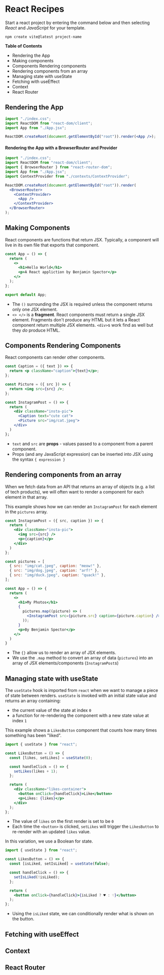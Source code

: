 # React Recipes

Start a react project by entering the command below and then selecting _React_ and _JavaScript_ for your template.

```
npm create vite@latest project-name
```

**Table of Contents**

- Rendering the App
- Making components
- Components Rendering components
- Rendering components from an array
- Managing state with useState
- Fetching with useEffect
- Context
- React Router

## Rendering the App

```jsx
import "./index.css";
import ReactDOM from "react-dom/client";
import App from "./App.jsx";

ReactDOM.createRoot(document.getElementById("root")).render(<App />);
```

#### Rendering the App with a BrowserRouter and Provider

```jsx
import "./index.css";
import ReactDOM from "react-dom/client";
import { BrowserRouter } from "react-router-dom";
import App from "./App.jsx";
import ContextProvider from "./contexts/ContextProvider";

ReactDOM.createRoot(document.getElementById("root")).render(
  <BrowserRouter>
    <ContextProvider>
      <App />
    </ContextProvider>
  </BrowserRouter>
);
```

## Making Components

React components are functions that return JSX. Typically, a component will live in its own file that exports that component.

```jsx
const App = () => {
  return (
    <>
      <h1>Hello World</h1>
      <p>A React appliction by Benjamin Spector</p>
    </>
  );
};

export default App;
```

- The `()` surrounding the JSX is required unless the component returns only one JSX element.
- `<> </>` is a **fragment**. React components must return a single JSX element. Fragments don't produce any HTML but it lets a React component return multiple JSX elements. `<div>`s work find as well but they _do_ produce HTML.

## Components Rendering Components

React components can render other components.

```jsx
const Caption = ({ text }) => {
  return <p className="caption">{text}</p>;
};

const Picture = ({ src }) => {
  return <img src={src} />;
};

const InstagramPost = () => {
  return (
    <div className="insta-pic">
      <Caption text="cute cat">
      <Picture src="img/cat.jpeg">
    </div>
  )
};
```

- `text` and `src` are **props** - values passed to a component from a parent component.
- Props (and any JavaScript expression) can be inserted into JSX using the syntax `{ expression }`

## Rendering components from an array

When we fetch data from an API that returns an array of objects (e.g. a list of tech products), we will often want to render a component for each element in that array.

This example shows how we can render an `InstagramPost` for each element in the `pictures` array.

```jsx
const InstagramPost = ({ src, caption }) => {
  return (
    <div className="insta-pic">
      <img src={src} />
      <p>{caption}</p>
    </div>
  )
};

const pictures = [
  { src: "img/cat.jpeg", caption: "meow!" },
  { src: "img/dog.jpeg", caption: "arf!" },
  { src: "img/duck.jpeg", caption: "quack!" },
];

const App = () => {
  return (
    <>
      <h1>My Photos</h1>
      {
        pictures.map((picture) => (
          <InstagramPost src={picture.src} caption={picture.caption} />
        ));
      }
      <p>By Benjamin Spector</p>
    </>
  )
}
```

- The `{}` allow us to render an array of JSX elements.
- We use the `.map` method to convert an array of data (`pictures`) into an array of JSX elements/components (`InstagramPost`s)

## Managing state with useState

The `useState` hook is imported from `react` when we want to manage a piece of state between renders. `useState` is invoked with an initial state value and returns an array containing:

- the current value of the state at index `0`
- a function for re-rendering the component with a new state value at index `1`

This example shows a `LikesButton` component that counts how many times something has been "liked".

```jsx
import { useState } from "react";

const LikesButton = () => {
  const [likes, setLikes] = useState(0);

  const handleClick = () => {
    setLikes(likes + 1);
  };

  return (
    <div className="likes-container">
      <button onClick={handleClick}>Like</button>
      <p>Likes: {likes}</p>
    </div>
  );
};
```

- The value of `likes` on the first render is set to be `0`
- Each time the `<button>` is clicked, `setLikes` will trigger the `LikesButton` to re-render with an updated `likes` value.

In this variation, we use a Boolean for state.

```jsx
import { useState } from "react";

const LikesButton = () => {
  const [isLiked, setIsLiked] = useState(false);

  const handleClick = () => {
    setIsLiked(!isLiked);
  };

  return (
    <button onClick={handleClick}>{isLiked ? ♥ : ♡}</button>
  );
};
```

- Using the `isLiked` state, we can conditionally render what is shown on the button.

## Fetching with useEffect

## Context

## React Router
